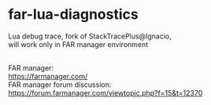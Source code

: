 # far-lua-diagnostics
Lua debug trace, fork of StackTracePlus@Ignacio,<br />
will work only in FAR manager environment<br /><br />

FAR manager:<br />
https://farmanager.com/<br />
FAR manager forum discussion:<br />
https://forum.farmanager.com/viewtopic.php?f=15&t=12370<br />

